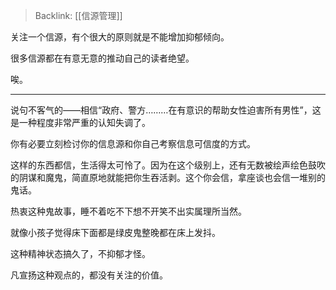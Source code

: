 > Backlink: [[信源管理]]

关注一个信源，有个很大的原则就是不能增加抑郁倾向。  
  
很多信源都在有意无意的推动自己的读者绝望。  
  
唉。

---

说句不客气的——相信“政府、警方………在有意识的帮助女性迫害所有男性”，这是一种程度非常严重的认知失调了。  
  
你有必要立刻检讨你的信息源和你自己考察信息可信度的方式。  
  
这样的东西都信，生活得太可怜了。因为在这个级别上，还有无数被绘声绘色鼓吹的阴谋和魔鬼，简直原地就能把你生吞活剥。这个你会信，拿座谈也会信一堆别的鬼话。  
  
热衷这种鬼故事，睡不着吃不下想不开笑不出实属理所当然。  
  
就像小孩子觉得床下面都是绿皮鬼整晚都在床上发抖。  
  
这种精神状态搞久了，不抑郁才怪。  
  
凡宣扬这种观点的，都没有关注的价值。
